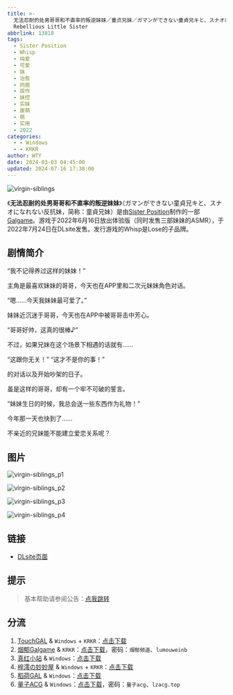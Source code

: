 ```yaml
---
title: >-
  无法忍耐的处男哥哥和不直率的叛逆妹妹／童贞兄妹／ガマンができない童貞兄キと、スナオになれない反抗妹／Desperate Virgin Brother &
  Rebellious Little Sister
abbrlink: 13818
tags:
  - Sister Position
  - Whisp
  - 纯爱
  - 可爱
  - 妹
  - 治愈
  - 同居
  - 拔作
  - 妹控
  - 实妹
  - 废萌
  - 萌
  - 实用
  - 2022
categories:
  - - Windows
  - - KRKR
author: WTY
date: 2024-03-03 04:45:00
updated: 2024-07-16 17:38:00
---
```


![virgin-siblings](https://static.saop.cc/vns/img/virgin-siblings.webp)

《**无法忍耐的处男哥哥和不直率的叛逆妹妹**》（ガマンができない童貞兄キと、スナオになれない反抗妹，简称：童貞兄妹）是由[Sister Position](https://zh.moegirl.org.cn/index.php?title=Sister_Position&action=edit&redlink=1)制作的一部[Galgame](https://zh.moegirl.org.cn/Galgame)。游戏于2022年6月16日放出体验版（同时发售三部妹妹的ASMR），于2022年7月24日在DLsite发售。发行游戏的Whisp是Lose的子品牌。

<!-- more -->

## 剧情简介

“我不记得养过这样的妹妹！”

主角是最喜欢妹妹的哥哥，今天也在APP里和二次元妹妹角色对话。

“嗯……今天我妹妹最可爱了。”

妹妹近沉迷于哥哥，今天也在APP中被哥哥击中芳心。

“哥哥好帅，这真的很棒♪”

不过，如果兄妹在这个场景下相遇的话就有……

“这跟你无关！” “这才不是你的事！”

的对话以及开始吵架的日子。

虽是这样的哥哥，却有一个牢不可破的誓言。

“妹妹生日的时候，我总会送一些东西作为礼物！”

今年那一天也快到了……

不亲近的兄妹能不能建立爱恋关系呢？

## 图片

![virgin-siblings_p1](https://static.saop.cc/vns/img/virgin-siblings_p1.webp)

![virgin-siblings_p2](https://static.saop.cc/vns/img/virgin-siblings_p2.webp)

![virgin-siblings_p3](https://static.saop.cc/vns/img/virgin-siblings_p3.webp)

![virgin-siblings_p4](https://static.saop.cc/vns/img/virgin-siblings_p4.webp)

## 链接

- [DLsite页面](https://www.dlsite.com/maniax/work/=/product_id/RJ393720.html)

## 提示

> 基本帮助请参阅公告：[点我跳转](/p/announcement/)

## 分流

1. [TouchGAL](https://www.touchgal.me/) & `Windows` + `KRKR`：[点击下载](https://pan.touchgal.net/s/1PbVIX)
2. [烟郁Galgame](https://yanyugal.top/) & `KRKR`：[点击下载](https://yanyugal.top/d/disk1/%E5%B0%8F%E5%B0%8F%E7%9A%84%E5%88%86%E4%BA%AB%EF%BC%88PC%EF%BC%86%E5%AE%89%E5%8D%93%EF%BC%89/%E5%AE%89%E5%8D%93/krkr/%5B%E6%B1%89%E5%8C%96%5D%E7%AB%A5%E8%B4%9E%E5%85%84%E5%A6%B9%E5%85%A8DLC.7z)，密码：`烟郁频道`、`lumouweinb`
3. [真红小站](https://www.shinnku.com/) & `Windows`：[点击下载](https://www.shinnku.com/api/download/0/win/%E6%97%A0%E6%B3%95%E5%BF%8D%E8%80%90%E7%9A%84%E5%A4%84%E7%94%B7%E5%93%A5%E5%93%A5%E5%92%8C%E4%B8%8D%E7%9B%B4%E7%8E%87%E7%9A%84%E5%8F%9B%E9%80%86%E5%A6%B9%E5%A6%B9.7z)
4. [梓澪の妙妙屋](https://zi0.cc/) & `Windows` + `KRKR`：[点击下载](https://zi0.cc/d/%60%E3%80%90%E5%90%88%E9%9B%86%E7%B3%BB%E5%88%97%E3%80%91/%E5%8D%97%2BGalGame%E6%B1%89%E5%8C%96%E5%8C%BA%E5%85%A8%E5%8C%BA%E8%B5%84%E6%BA%90%E5%A4%87%E4%BB%BD/1/23/%5BWhisp%5D%E3%82%AC%E3%83%9E%E3%83%B3%E3%81%8C%E3%81%A7%E3%81%8D%E3%81%AA%E3%81%84%E7%AB%A5%E8%B2%9E%E3%82%A2%E3%83%8B%E3%82%AD%E3%81%A8%E3%82%B9%E3%83%8A%E3%82%AA%E3%81%AB%E3%81%AA%E3%82%8C%E3%81%AA%E3%81%84%E5%8F%8D%E6%8A%97%E5%A6%B9%20%E6%97%A0%E6%B3%95%E5%BF%8D%E8%80%90%E7%9A%84%E5%A4%84%E7%94%B7%E5%93%A5%E5%93%A5%E5%92%8C%E4%B8%8D%E7%9B%B4%E7%8E%87%E7%9A%84%E5%8F%9B%E9%80%86%E5%A6%B9%E5%A6%B9%20%E6%B1%89%E5%8C%96%E7%A1%AC%E7%9B%98%E7%89%88%5B%E5%AE%98%E6%96%B9%E4%B8%AD%E6%96%87%5D.zip?sign=tg4bn4bcRzvzK6me7TA9ikukUoUpO_Guczy8mcKzYsQ=:0)
5. [稻荷GAL](https://inarigal.com/) & `Windows`：[点击下载](https://inarigal.com/detail/9725)
6. [量子ACG](https://lzacg.org/) & `Windows`：[点击下载](https://lzacg.org/5829)，密码：`量子acg`、`lzacg.top`
